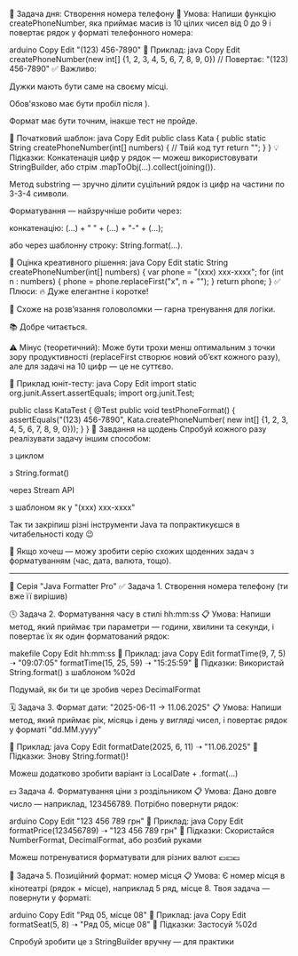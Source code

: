 

📱 Задача дня: Створення номера телефону
🧠 Умова:
Напиши функцію createPhoneNumber, яка приймає масив із 10 цілих чисел від 0 до 9 і повертає рядок у форматі телефонного номера:

arduino
Copy
Edit
"(123) 456-7890"
🔸 Приклад:
java
Copy
Edit
createPhoneNumber(new int[] {1, 2, 3, 4, 5, 6, 7, 8, 9, 0})
// Повертає: "(123) 456-7890"
✅ Важливо:

Дужки мають бути саме на своєму місці.

Обов'язково має бути пробіл після ).

Формат має бути точним, інакше тест не пройде.

🔧 Початковий шаблон:
java
Copy
Edit
public class Kata {
public static String createPhoneNumber(int[] numbers) {
// Твій код тут
return "";
}
}
💡 Підказки:
Конкатенація цифр у рядок — можеш використовувати StringBuilder, або стрім .mapToObj(...).collect(joining()).

Метод substring — зручно ділити суцільний рядок із цифр на частини по 3-3-4 символи.

Форматування — найзручніше робити через:

конкатенацію: (...) + " " + (...) + "-" + (...);

або через шаблонну строку: String.format(...).

🌟 Оцінка креативного рішення:
java
Copy
Edit
static String createPhoneNumber(int[] numbers) {
var phone = "(xxx) xxx-xxxx";
for (int n : numbers) {
phone = phone.replaceFirst("x", n + "");
}
return phone;
}
✅ Плюси:
🔥 Дуже елегантне і коротке!

🧩 Схоже на розв’язання головоломки — гарна тренування для логіки.

📚 Добре читається.

⚠️ Мінус (теоретичний):
Може бути трохи менш оптимальним з точки зору продуктивності (replaceFirst створює новий об’єкт кожного разу), але для задачі на 10 цифр — це не суттєво.

🧪 Приклад юніт-тесту:
java
Copy
Edit
import static org.junit.Assert.assertEquals;
import org.junit.Test;

public class KataTest {
@Test
public void testPhoneFormat() {
assertEquals("(123) 456-7890", Kata.createPhoneNumber(
new int[] {1, 2, 3, 4, 5, 6, 7, 8, 9, 0}));
}
}
🔁 Завдання на щодень
Спробуй кожного разу реалізувати задачу іншим способом:

з циклом

з String.format()

через Stream API

з шаблоном як у "(xxx) xxx-xxxx"

Так ти закріпиш різні інструменти Java та попрактикуєшся в читабельності коду 😉

🔔 Якщо хочеш — можу зробити серію схожих щоденних задач з форматуванням (час, дата, валюта, тощо).




------------------------------------------------------------


🔧 Серія "Java Formatter Pro"
✅ Задача 1. Створення номера телефону
(ти вже її вирішив)

🕓 Задача 2. Форматування часу в стилі hh:mm:ss
📋 Умова:
Напиши метод, який приймає три параметри — години, хвилини та секунди, і повертає їх як один форматований рядок:

makefile
Copy
Edit
hh:mm:ss
🔹 Приклад:
java
Copy
Edit
formatTime(9, 7, 5) ➝ "09:07:05"
formatTime(15, 25, 59) ➝ "15:25:59"
🧩 Підказки:
Використай String.format() з шаблоном %02d

Подумай, як би ти це зробив через DecimalFormat

🗓 Задача 3. Формат дати: "2025-06-11 → 11.06.2025"
📋 Умова:
Напиши метод, який приймає рік, місяць і день у вигляді чисел, і повертає рядок у форматі "dd.MM.yyyy"

🔹 Приклад:
java
Copy
Edit
formatDate(2025, 6, 11) ➝ "11.06.2025"
🧩 Підказки:
Знову String.format()!

Можеш додатково зробити варіант із LocalDate + .format(...)

💵 Задача 4. Форматування ціни з роздільником
📋 Умова:
Дано довге число — наприклад, 123456789. Потрібно повернути рядок:

arduino
Copy
Edit
"123 456 789 грн"
🔹 Приклад:
java
Copy
Edit
formatPrice(123456789) ➝ "123 456 789 грн"
🧩 Підказки:
Скористайся NumberFormat, DecimalFormat, або розбий руками

Можеш потренуватися форматувати для різних валют 💶💴💷

📍 Задача 5. Позиційний формат: номер місця
📋 Умова:
Є номер місця в кінотеатрі (рядок + місце), наприклад 5 ряд, місце 8. Твоя задача — повернути у форматі:

arduino
Copy
Edit
"Ряд 05, місце 08"
🔹 Приклад:
java
Copy
Edit
formatSeat(5, 8) ➝ "Ряд 05, місце 08"
🧩 Підказки:
Застосуй %02d

Спробуй зробити це з StringBuilder вручну — для практики



